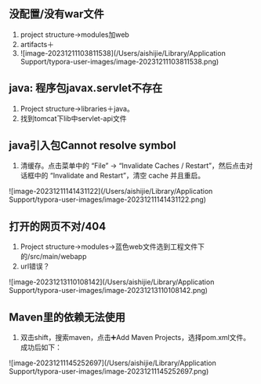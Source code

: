 ## 没配置/没有war文件

1. project structure->modules加web
2. artifacts＋
3. ![image-20231211103811538](/Users/aishijie/Library/Application Support/typora-user-images/image-20231211103811538.png)

## java: 程序包javax.servlet不存在

1. Project structure->libraries＋java。
2. 找到tomcat下lib中servlet-api文件

## java引入包Cannot resolve symbol

1. 清缓存。点击菜单中的 “File” -> “Invalidate Caches / Restart”，然后点击对话框中的 “Invalidate and Restart”，清空 cache 并且重启。

![image-20231211141431122](/Users/aishijie/Library/Application Support/typora-user-images/image-20231211141431122.png)

## 打开的网页不对/404

1. Project structure->modules->蓝色web文件选到工程文件下的/src/main/webapp
1. url错误？

![image-20231213110108142](/Users/aishijie/Library/Application Support/typora-user-images/image-20231213110108142.png)

## Maven里的依赖无法使用

1. 双击shift，搜索maven，点击➕Add Maven Projects，选择pom.xml文件。成功后如下：

![image-20231211145252697](/Users/aishijie/Library/Application Support/typora-user-images/image-20231211145252697.png)